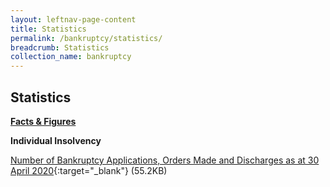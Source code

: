 ```yaml
---
layout: leftnav-page-content
title: Statistics
permalink: /bankruptcy/statistics/
breadcrumb: Statistics
collection_name: bankruptcy
---
```


Statistics
---

<u><b>Facts & Figures</b></u>

**Individual Insolvency**

[Number of Bankruptcy Applications, Orders Made and Discharges as at 30 April 2020](/files/NumberofBankruptcyApplicationsOrdersMadeandDischarges(Apr2020).pdf/){:target="_blank"} (55.2KB)
